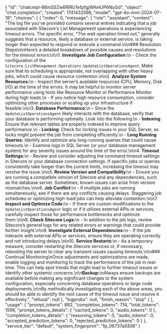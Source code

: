 {
  "id": "chatcmpl-B8mSSZw6RlRU1e1pfgjWAmUP6NuGd",
  "object": "chat.completion",
  "created": 1741432596,
  "model": "gpt-4o-mini-2024-07-18",
  "choices": [
    {
      "index": 0,
      "message": {
        "role": "assistant",
        "content": "The log file you've provided contains several entries indicating that a job associated with Sitecore's List Management operations is experiencing timeout errors. The specific error, \"The wait operation timed out,\" generally suggests that a resource, likely a database or external service, is taking longer than expected to respond or execute a command.\n\n### Resolution Steps\n\nHere’s a detailed breakdown of possible causes and resolutions for the timeout errors:\n\n1. **Investigate Job Configuration:**\n   - Check the configuration of the `Sitecore.ListManagement.Operations.UpdateListOperationsAgent`. Make sure that its scheduling is appropriate, not overlapping with other heavy jobs, which could cause resource contention.\n\n2. **Analyze System Resources:**\n   - Inspect the server’s available resources (CPU, Memory, Disk I/O) at the time of the errors. It may be helpful to monitor server performance using tools like Resource Monitor or Performance Monitor during high loads.\n   - If you notice high resource consumption, consider optimizing other processes or scaling up your infrastructure if feasible.\n\n3. **Database Performance:**\n   - Since the `UpdateListOperationsAgent` likely interacts with the database, verify that your database is performing optimally. Look into the following:\n     - **Indexing**: Ensure that relevant tables are properly indexed to improve query performance.\n     - **Locking**: Check for locking issues in your SQL Server, as locks might prevent the job from completing efficiently.\n     - **Long Running Queries**: Identify and optimize any long-running queries that could cause timeouts.\n   - Examine logs in SQL Server (or your database management system) for any severity issues around the time of the error.\n\n4. **Timeout Settings:**\n   - Review and consider adjusting the command timeout settings in Sitecore or your database connection settings. If specific jobs or queries consistently take longer than the current limits, increasing the timeout may resolve the issue.\n\n5. **Review Version and Compatibility:**\n   - Ensure you are running a compatible version of Sitecore and any dependencies, such as the database server. Sometimes, known issues can arise from version mismatches.\n\n6. **Job Conflict:**\n   - If multiple jobs are running simultaneously, see if there are any conflicts causing delays. Staggering job schedules or optimizing high-load jobs can help alleviate contention.\n\n7. **Inspect and Optimize Code:**\n   - If there are custom modifications to the `UpdateListOperationsAgent` logic or if it utilizes external APIs or services, carefully inspect those for performance bottlenecks and optimize them.\n\n8. **Check Sitecore Logs:**\n   - In addition to the job logs, review Sitecore’s general logs for any related errors or warnings that could provide further insight.\n\n9. **Investigate External Dependencies:**\n   - If the job interacts with external APIs or services, ensure they are operating correctly and not introducing delays.\n\n10. **Service Restarts:**\n    - As a temporary measure, consider restarting the Sitecore services or, if necessary, rebooting the server to clear any transient issues causing timeouts.\n\n### Continual Monitoring\nOnce adjustments and optimizations are made, enable logging and monitoring to track the performance of the job in real-time. This can help spot trends that might lead to further timeout issues or identify other systemic concerns.\n\n**Backup:**\nAlways ensure backups are available before making any significant changes to the system configuration, especially concerning database operations or large code deployments.\n\nBy methodically investigating each of the above areas, you should be able to identify the root cause of the timeout issue and resolve it effectively.",
        "refusal": null
      },
      "logprobs": null,
      "finish_reason": "stop"
    }
  ],
  "usage": {
    "prompt_tokens": 882,
    "completion_tokens": 714,
    "total_tokens": 1596,
    "prompt_tokens_details": {
      "cached_tokens": 0,
      "audio_tokens": 0
    },
    "completion_tokens_details": {
      "reasoning_tokens": 0,
      "audio_tokens": 0,
      "accepted_prediction_tokens": 0,
      "rejected_prediction_tokens": 0
    }
  },
  "service_tier": "default",
  "system_fingerprint": "fp_06737a9306"
}
